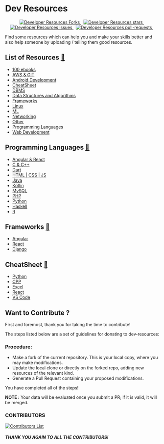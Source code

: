 # Dev Resources

<p align="center">
  <a href="https://github.com/theritiktiwari/dev-resources/fork" target="blank">
    <img src="https://shields.io/github/forks/theritiktiwari/dev-resources?color=6063C5&style=for-the-badge" alt="Developer Resources Forks"/>
  </a> &nbsp;
  <a href="https://github.com/theritiktiwari/dev-resources/stargazers" target="blank">
    <img src="https://shields.io/github/stars/theritiktiwari/dev-resources?color=6063C5&style=for-the-badge" alt="Developer Resources stars"/>
  </a>&nbsp;
  <a href="https://github.com/theritiktiwari/dev-resources/issues">
    <img src="https://shields.io/github/issues/theritiktiwari/dev-resources?color=default&style=for-the-badge" alt="Developer Resources issues"/>
  </a>&nbsp;
  <a href="https://github.com/theritiktiwari/dev-resources/pulls" target="blank">
    <img src="https://shields.io/github/issues-pr/theritiktiwari/dev-resources?color=default&style=for-the-badge" alt="Developer Resources pull-requests"/>
  </a>&nbsp;
</p>

Find some resources which can help you and make your skills better and also help someone by uploading / telling them good resources.

## List of Resources [🔗](https://github.com/theritiktiwari/dev-resources)
- [100 ebooks](https://github.com/theritiktiwari/dev-resources/tree/main/100%20ebooks)
- [AWS & GIT](https://github.com/theritiktiwari/dev-resources/tree/main/AWS%20%26%20GIT)
- [Android Development](https://github.com/theritiktiwari/dev-resources/tree/main/Android%20Development)
- [CheatSheet](https://github.com/theritiktiwari/dev-resources/tree/main/CheatSheet)
- [DBMS](https://github.com/theritiktiwari/dev-resources/tree/main/DBMS)
- [Data Structures and Algorithms](https://github.com/theritiktiwari/dev-resources/tree/main/Data%20Structures%20and%20Algorithms)
- [Frameworks](https://github.com/theritiktiwari/dev-resources/tree/main/Frameworks)
- [Linux](https://github.com/theritiktiwari/dev-resources/tree/main/Linux)
- [ML](https://github.com/theritiktiwari/dev-resources/tree/main/ML)
- [Networking](https://github.com/theritiktiwari/dev-resources/tree/main/Networking)
- [Other](https://github.com/theritiktiwari/dev-resources/tree/main/Other)
- [Programming Languages](https://github.com/theritiktiwari/dev-resources/tree/main/Programming%20Languages)
- [Web Development](https://github.com/theritiktiwari/dev-resources/tree/main/Web%20Development)

## Programming Languages [🔗](https://github.com/theritiktiwari/dev-resources/tree/main/Programming%20Languages)
- [Angular & React](https://github.com/theritiktiwari/dev-resources/tree/main/Programming%20Languages/Angular%20%26%20React)
- [C & C++](https://github.com/theritiktiwari/dev-resources/tree/main/Programming%20Languages/C%20%26%20C%2B%2B)
- [Dart](https://github.com/theritiktiwari/dev-resources/tree/main/Programming%20Languages/Dart)
- [HTML | CSS | JS](https://github.com/theritiktiwari/dev-resources/tree/main/Programming%20Languages/HTML%20%7C%20CSS%20%7C%20JS)
- [Java](https://github.com/theritiktiwari/dev-resources/tree/main/Programming%20Languages/Java)
- [Kotlin](https://github.com/theritiktiwari/dev-resources/tree/main/Programming%20Languages/Kotlin)
- [MySQL](https://github.com/theritiktiwari/dev-resources/tree/main/Programming%20Languages/MySQL)
- [PHP](https://github.com/theritiktiwari/dev-resources/tree/main/Programming%20Languages/PHP)
- [Python](https://github.com/theritiktiwari/dev-resources/tree/main/Programming%20Languages/Python)
- [Haskell](https://github.com/theritiktiwari/dev-resources/blob/main/Programming%20Languages/Haskell%20Notes.pdf)
- [R](https://github.com/theritiktiwari/dev-resources/blob/main/Programming%20Languages/R%20Notes.pdf)

## Frameworks [🔗](https://github.com/theritiktiwari/dev-resources/tree/main/Frameworks)
- [Angular](https://github.com/theritiktiwari/dev-resources/tree/main/Frameworks/Angular)
- [React](https://github.com/theritiktiwari/dev-resources/tree/main/Frameworks/React)
- [Django](https://github.com/theritiktiwari/dev-resources/tree/main/Frameworks/Django)

## CheatSheet [🔗](https://github.com/theritiktiwari/dev-resources/tree/main/CheatSheet)
- [Python](https://github.com/theritiktiwari/dev-resources/tree/main/CheatSheet/Python)
- [CPP](https://github.com/theritiktiwari/dev-resources/blob/main/CheatSheet/CPP.pdf)
- [Excel](https://github.com/theritiktiwari/dev-resources/blob/main/CheatSheet/Excel.pdf)
- [React](https://github.com/theritiktiwari/dev-resources/blob/main/CheatSheet/React.pdf)
- [VS Code](https://github.com/theritiktiwari/dev-resources/blob/main/CheatSheet/VS%20Code.pdf)




## Want to Contribute ?

First and foremost, thank you for taking the time to contribute!

The steps listed below are a set of guidelines for donating to dev-resources:

### Procedure:

- Make a fork of the current repository. This is your local copy, where you may make modifications.
- Update the local clone or directly on the forked repo, adding new resources of the relevant kind.
- Generate a Pull Request containing your proposed modifications.

You have completed all of the steps!


**NOTE :** Your data will be evaluated once you submit a PR; if it is valid, it will be merged.


### CONTRIBUTORS
[![Contributors List](https://contrib.rocks/image?repo=theritiktiwari/dev-resources)](https://github.com/theritiktiwari/dev-resources/graphs/contributors)


##### THANK YOU AGAIN TO ALL THE CONTRIBUTORS!
